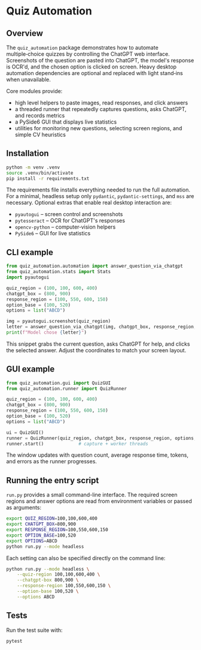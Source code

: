 # Quiz Automation

## Overview
The `quiz_automation` package demonstrates how to automate multiple‑choice quizzes by controlling the ChatGPT web interface.  Screenshots of the question are pasted into ChatGPT, the model's response is OCR'd, and the chosen option is clicked on screen.  Heavy desktop automation dependencies are optional and replaced with light stand‑ins when unavailable.

Core modules provide:
- high level helpers to paste images, read responses, and click answers
- a threaded runner that repeatedly captures questions, asks ChatGPT, and records metrics
- a PySide6 GUI that displays live statistics
- utilities for monitoring new questions, selecting screen regions, and simple CV heuristics

## Installation
```bash
python -m venv .venv
source .venv/bin/activate
pip install -r requirements.txt
```
The requirements file installs everything needed to run the full automation.  For a minimal, headless setup only `pydantic`, `pydantic-settings`, and `mss` are necessary.  Optional extras that enable real desktop interaction are:

* `pyautogui` – screen control and screenshots
* `pytesseract` – OCR for ChatGPT's responses
* `opencv-python` – computer‑vision helpers
* `PySide6` – GUI for live statistics

## CLI example
```python
from quiz_automation.automation import answer_question_via_chatgpt
from quiz_automation.stats import Stats
import pyautogui

quiz_region = (100, 100, 600, 400)
chatgpt_box = (800, 900)
response_region = (100, 550, 600, 150)
option_base = (100, 520)
options = list("ABCD")

img = pyautogui.screenshot(quiz_region)
letter = answer_question_via_chatgpt(img, chatgpt_box, response_region, options, option_base, stats=Stats())
print(f"Model chose {letter}")
```
This snippet grabs the current question, asks ChatGPT for help, and clicks the selected answer.  Adjust the coordinates to match your screen layout.

## GUI example
```python
from quiz_automation.gui import QuizGUI
from quiz_automation.runner import QuizRunner

quiz_region = (100, 100, 600, 400)
chatgpt_box = (800, 900)
response_region = (100, 550, 600, 150)
option_base = (100, 520)
options = list("ABCD")

ui = QuizGUI()
runner = QuizRunner(quiz_region, chatgpt_box, response_region, options, option_base, gui=ui)
runner.start()             # capture + worker threads
```
The window updates with question count, average response time, tokens, and errors as the runner progresses.

## Running the entry script

`run.py` provides a small command-line interface.  The required screen regions and
answer options are read from environment variables or passed as arguments:

```bash
export QUIZ_REGION=100,100,600,400
export CHATGPT_BOX=800,900
export RESPONSE_REGION=100,550,600,150
export OPTION_BASE=100,520
export OPTIONS=ABCD
python run.py --mode headless
```

Each setting can also be specified directly on the command line:

```bash
python run.py --mode headless \
    --quiz-region 100,100,600,400 \
    --chatgpt-box 800,900 \
    --response-region 100,550,600,150 \
    --option-base 100,520 \
    --options ABCD
```

## Tests
Run the test suite with:
```bash
pytest
```
